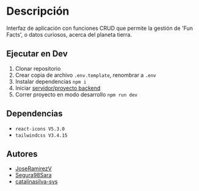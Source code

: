 # Descripción

Interfaz de aplicación con funciones CRUD que permite la gestión de 'Fun Facts', o datos curiosos, acerca del planeta tierra.

## Ejecutar en Dev

1. Clonar repositorio
2. Crear copia de archivo `.env.template`, renombrar a `.env`
3. Instalar dependencias `npm i`
4. Iniciar [servidor/proyecto backend](https://github.com/JoseRamirezV/finalNodeProject)
5. Correr proyecto en modo desarrollo `npm run dev`

## Dependencias

-  `react-icons V5.3.0`
-  `tailwindcss V3.4.15`

## Autores

-  [JoseRamirezV](https://github.com/JoseRamirezV)
-  [Segura98Sara](https://github.com/Segura98Sara)
-  [catalinasilva-sys](https://github.com/catalinasilva-sys)
